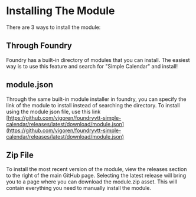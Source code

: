 # Installing The Module

There are 3 ways to install the module:

## Through Foundry

Foundry has a built-in directory of modules that you can install. The easiest way is to use this feature and search for "Simple Calendar" and install!

## module.json

Through the same built-in module installer in foundry, you can specify the link of the module to install instead of searching the directory. To install using the module json file, use this link [https://github.com/vigoren/foundryvtt-simple-calendar/releases/latest/download/module.json](https://github.com/vigoren/foundryvtt-simple-calendar/releases/latest/download/module.json)

## Zip File

To install the most recent version of the module, view the releases section to the right of the main GitHub page.
Selecting the latest release will bring you to a page where you can download the module.zip asset. This will contain everything you need to manually install the module.
